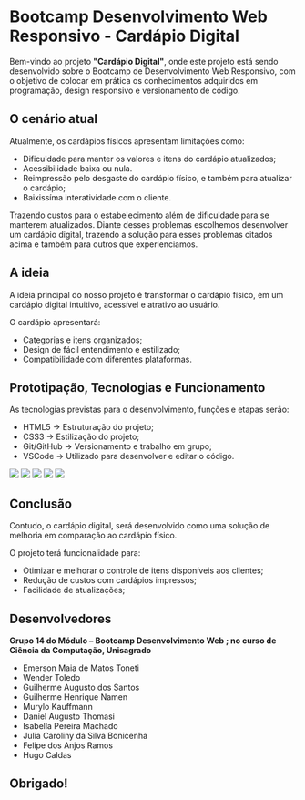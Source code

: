 # Bootcamp Desenvolvimento Web Responsivo - Cardápio Digital 

Bem-vindo ao projeto **"Cardápio Digital"**, onde este projeto está sendo desenvolvido sobre o Bootcamp de Desenvolvimento Web Responsivo, com o objetivo de colocar em prática os conhecimentos adquiridos em programação, design responsivo e versionamento de código.

## O cenário atual
Atualmente, os cardápios físicos apresentam limitações como:

- Dificuldade para manter os valores e itens do cardápio atualizados;
- Acessibilidade baixa ou nula.
- Reimpressão pelo desgaste do cardápio físico, e também para atualizar o cardápio;
- Baixissíma interatividade com o cliente.

Trazendo custos para o estabelecimento além de dificuldade para se manterem atualizados.
Diante desses problemas escolhemos desenvolver um cardápio digital, trazendo a solução para esses problemas citados acima e também para outros que experienciamos.

## A ideia

A ideia principal do nosso projeto é transformar o cardápio físico, em um cardápio digital intuitivo, acessível e atrativo ao usuário.

O cardápio apresentará:

- Categorias e itens organizados;
- Design de fácil entendimento e estilizado;
- Compatibilidade com diferentes plataformas.

## Prototipação, Tecnologias e Funcionamento

As tecnologias previstas para o desenvolvimento, funções e etapas serão:

- HTML5 -> Estruturação do projeto;
- CSS3 -> Estilização do projeto;
- Git/GitHub -> Versionamento e trabalho em grupo;
- VSCode -> Utilizado para desenvolver e editar o código.

 <img src="https://img.shields.io/badge/HTML5-E34F26?style=for-the-badge&logo=html5&logoColor=white" /> <img src="https://img.shields.io/badge/CSS3-1572B6?style=for-the-badge&logo=css3&logoColor=white" /> <img src="https://img.shields.io/badge/Git-F05032?style=for-the-badge&logo=git&logoColor=white" /> <img src="https://img.shields.io/badge/GitHub-181717?style=for-the-badge&logo=github&logoColor=white" /> <img src="https://img.shields.io/badge/VSCode-0078d7?style=for-the-badge&logo=visual-studio-code&logoColor=white"/>

## Conclusão

Contudo, o cardápio digital, será desenvolvido como uma solução de melhoria em comparação ao cardápio físico.

O projeto terá funcionalidade para:

- Otimizar e melhorar o controle de itens disponíveis aos clientes;
- Redução de custos com cardápios impressos;
- Facilidade de atualizações;

## Desenvolvedores

**Grupo 14 do Módulo – Bootcamp Desenvolvimento Web ; no curso de Ciência da Computação, Unisagrado**
- Emerson Maia de Matos Toneti
- Wender Toledo
- Guilherme Augusto dos Santos
- Guilherme Henrique Namen
- Murylo Kauffmann
- Daniel Augusto Thomasi
- Isabella Pereira Machado
- Julia Caroliny da Silva Bonicenha
- Felipe dos Anjos Ramos
- Hugo Caldas

## Obrigado!
